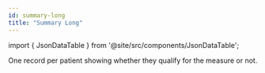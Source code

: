 ```yaml
---
id: summary-long
title: "Summary Long"
---
```


import { JsonDataTable } from '@site/src/components/JsonDataTable';

One record per patient showing whether they qualify for the measure or not.

<JsonDataTable jsonPath="nodes.model\.the_tuva_project\.quality_measures_reporting__summary_long.columns" />